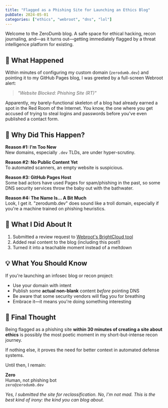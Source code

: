 ```yaml
---
title: "Flagged as a Phishing Site for Launching an Ethics Blog"
pubDate: 2024-05-01
categories: ["ethics", "webroot", "dns", "lol"]
---
```


Welcome to the ZeroDumb blog. A safe space for ethical hacking, recon journaling, and—as it turns out—getting immediately flagged by a threat intelligence platform for existing.

## 🛑 What Happened

Within minutes of configuring my custom domain (`zerodumb.dev`) and pointing it to my GitHub Pages blog, I was greeted by a full-screen Webroot alert:

> _"Website Blocked: Phishing Site (RT)"_

Apparently, my barely-functional skeleton of a blog had already earned a spot in the Red Room of the Internet. You know, the one where you get accused of trying to steal logins and passwords before you've even published a contact form.

## 🤔 Why Did This Happen?

**Reason #1: I'm Too New**  
New domains, especially `.dev` TLDs, are under hyper-scrutiny.

**Reason #2: No Public Content Yet**  
To automated scanners, an empty website is suspicious.

**Reason #3: GitHub Pages Host**  
Some bad actors have used Pages for spam/phishing in the past, so some DNS security services throw the baby out with the bathwater.

**Reason #4: The Name Is... A Bit Much**  
Look, I get it. "zerodumb.dev" does sound like a troll domain, especially if you're a machine trained on phishing heuristics.

## 🧼 What I Did About It

1. Submitted a review request to [Webroot's BrightCloud tool](https://www.brightcloud.com/tools/url-ip-lookup.php)
2. Added real content to the blog (including this post!)
3. Turned it into a teachable moment instead of a meltdown

## 💡 What You Should Know

If you're launching an infosec blog or recon project:

- Use your domain with intent
- Publish some **actual non-blank** content *before* pointing DNS
- Be aware that some security vendors will flag you for breathing
- Embrace it—it means you're doing something interesting

## 🎯 Final Thought

Being flagged as a phishing site **within 30 minutes of creating a site about ethics** is possibly the most poetic moment in my short-but-intense recon journey.

If nothing else, it proves the need for better context in automated defense systems.

Until then, I remain:

**Zero**  
Human, not phishing bot  
`zero@zerodumb.dev`

*Yes, I submitted the site for reclassification. No, I'm not mad. This is the best kind of irony: the kind you can blog about.*